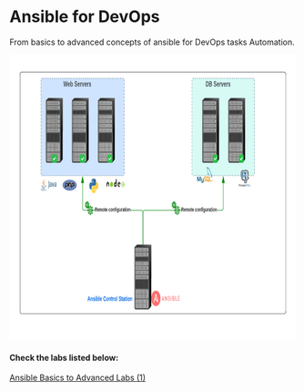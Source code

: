 # Ansible for DevOps
From basics to advanced concepts of ansible for DevOps tasks Automation.

<p align="center">

<img width="100%" height="500" src="/General-architecture/Ansible.png" alt="Ansible-Automation">

#### Check the labs listed below:

[Ansible Basics to Advanced Labs (1)](/1-Ansible-Labs/)